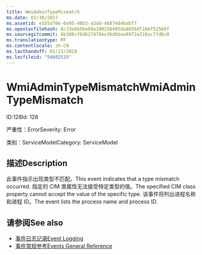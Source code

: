 ```yaml
---
title: WmiAdminTypeMismatch
ms.date: 03/30/2017
ms.assetid: e1b5d70e-6e95-48b3-a3dd-4687484babf7
ms.openlocfilehash: 6c33e6b5be69a100256495da8656df166f51569f
ms.sourcegitcommit: 6b308cf6d627d78ee36dbbae8972a310ac7fd6c8
ms.translationtype: MT
ms.contentlocale: zh-CN
ms.lasthandoff: 01/23/2019
ms.locfileid: "54602515"
---
```

# <a name="wmiadmintypemismatch"></a><span data-ttu-id="62811-102">WmiAdminTypeMismatch</span><span class="sxs-lookup"><span data-stu-id="62811-102">WmiAdminTypeMismatch</span></span>
<span data-ttu-id="62811-103">ID:128</span><span class="sxs-lookup"><span data-stu-id="62811-103">Id: 128</span></span>  
  
 <span data-ttu-id="62811-104">严重性：Error</span><span class="sxs-lookup"><span data-stu-id="62811-104">Severity: Error</span></span>  
  
 <span data-ttu-id="62811-105">类别：ServiceModel</span><span class="sxs-lookup"><span data-stu-id="62811-105">Category: ServiceModel</span></span>  
  
## <a name="description"></a><span data-ttu-id="62811-106">描述</span><span class="sxs-lookup"><span data-stu-id="62811-106">Description</span></span>  
 <span data-ttu-id="62811-107">此事件指示出现类型不匹配。</span><span class="sxs-lookup"><span data-stu-id="62811-107">This event indicates that a type mismatch occurred.</span></span> <span data-ttu-id="62811-108">指定的 CIM 类属性无法接受特定类型的值。</span><span class="sxs-lookup"><span data-stu-id="62811-108">The specified CIM class property cannot accept the value of the specific type.</span></span> <span data-ttu-id="62811-109">该事件将列出进程名称和进程 ID。</span><span class="sxs-lookup"><span data-stu-id="62811-109">The event lists the process name and process ID.</span></span>  
  
## <a name="see-also"></a><span data-ttu-id="62811-110">请参阅</span><span class="sxs-lookup"><span data-stu-id="62811-110">See also</span></span>
- [<span data-ttu-id="62811-111">事件日志记录</span><span class="sxs-lookup"><span data-stu-id="62811-111">Event Logging</span></span>](../../../../../docs/framework/wcf/diagnostics/event-logging/index.md)
- [<span data-ttu-id="62811-112">事件常规参考</span><span class="sxs-lookup"><span data-stu-id="62811-112">Events General Reference</span></span>](../../../../../docs/framework/wcf/diagnostics/event-logging/events-general-reference.md)
